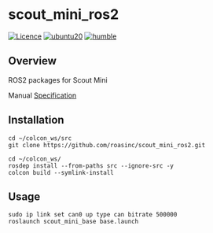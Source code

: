 # scout_mini_ros2
[![Licence](https://img.shields.io/badge/License-Apache%202.0-blue.svg)](https://opensource.org/licenses/Apache-2.0/)
[![ubuntu20](https://img.shields.io/badge/-UBUNTU%2020%2E04-blue?style=flat-square&logo=ubuntu&logoColor=white)](https://releases.ubuntu.com/focal/)
[![humble](https://img.shields.io/badge/-HUMBLE-orange?style=flat-square&logo=ros)](https://docs.ros.org/en/humble/index.html)

## Overview
ROS2 packages for Scout Mini

Manual
[Specification](https://roas.co.kr/scout-mini/)

## Installation
```
cd ~/colcon_ws/src
git clone https://github.com/roasinc/scout_mini_ros2.git

cd ~/colcon_ws/
rosdep install --from-paths src --ignore-src -y
colcon build --symlink-install
```

## Usage
```
sudo ip link set can0 up type can bitrate 500000
roslaunch scout_mini_base base.launch
```